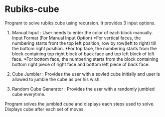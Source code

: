 # Rubiks-cube
Program to solve rubiks cube using recursion.
It provides 3 input options. 
1. Manual Input : User needs to enter the color of each block manually.
         Input Format (For Manual Input Option)
              *For vertical faces, the numbering starts front the top left position, row by row(left to right) till the bottom                 right position.
              *For top face, the numbering starts from the block containing top right block of back face and top left block of                 left face.
              *For bottom face, the numbering starts from the block containing bottom right piece of right face and bottom left               piece of back face.

2. Cube Jumbler : Provides the user with a sovled cube initially and user is allowed to jumble the cube as per his wish.
3. Random Cube Generator : Provides the user with a randomly jumbled cube everytime.

Program solves the jumbled cube and displays each steps used to solve.
Displays cube after each set of moves.
